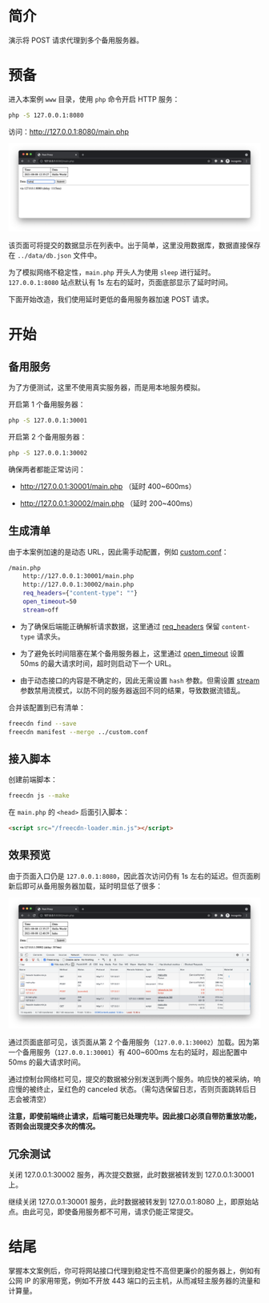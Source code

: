 # 简介

演示将 POST 请求代理到多个备用服务器。


# 预备

进入本案例 `www` 目录，使用 `php` 命令开启 HTTP 服务：

```bash
php -S 127.0.0.1:8080
```

访问：http://127.0.0.1:8080/main.php

![](1.png)

该页面可将提交的数据显示在列表中。出于简单，这里没用数据库，数据直接保存在 `../data/db.json` 文件中。

为了模拟网络不稳定性，`main.php` 开头人为使用 `sleep` 进行延时。`127.0.0.1:8080` 站点默认有 1s 左右的延时，页面底部显示了延时时间。

下面开始改造，我们使用延时更低的备用服务器加速 POST 请求。


# 开始

## 备用服务

为了方便测试，这里不使用真实服务器，而是用本地服务模拟。

开启第 1 个备用服务器：

```bash
php -S 127.0.0.1:30001
```

开启第 2 个备用服务器：

```bash
php -S 127.0.0.1:30002
```

确保两者都能正常访问：

* http://127.0.0.1:30001/main.php （延时 400~600ms）

* http://127.0.0.1:30002/main.php （延时 200~400ms）

## 生成清单

由于本案例加速的是动态 URL，因此需手动配置，例如 [custom.conf](custom.conf)：

```bash
/main.php
	http://127.0.0.1:30001/main.php
	http://127.0.0.1:30002/main.php
	req_headers={"content-type": ""}
	open_timeout=50
	stream=off
```

* 为了确保后端能正确解析请求数据，这里通过 [req_headers](../../docs/manifest/params.md#req_headers) 保留 `content-type` 请求头。

* 为了避免长时间阻塞在某个备用服务器上，这里通过 [open_timeout](../../docs/manifest/params.md#open_timeout) 设置 50ms 的最大请求时间，超时则启动下一个 URL。

* 由于动态接口的内容是不确定的，因此无需设置 `hash` 参数。但需设置 [stream](../../docs/manifest/params.md#stream) 参数禁用流模式，以防不同的服务器返回不同的结果，导致数据流错乱。


合并该配置到已有清单：

```bash
freecdn find --save
freecdn manifest --merge ../custom.conf
```

## 接入脚本

创建前端脚本：

```bash
freecdn js --make
```

在 `main.php` 的 `<head>` 后面引入脚本：

```html
<script src="/freecdn-loader.min.js"></script>
```

## 效果预览

由于页面入口仍是 `127.0.0.1:8080`，因此首次访问仍有 1s 左右的延迟。但页面刷新后即可从备用服务器加载，延时明显低了很多：

![](2.png)

通过页面底部可见，该页面从第 2 个备用服务（`127.0.0.1:30002`）加载。因为第一个备用服务（`127.0.0.1:30001`）有 400~600ms 左右的延时，超出配置中 50ms 的最大请求时间。

通过控制台网络栏可见，提交的数据被分别发送到两个服务。响应快的被采纳，响应慢的被终止，呈红色的 canceled 状态。（需勾选保留日志，否则页面跳转后日志会被清空）

**注意，即使前端终止请求，后端可能已处理完毕。因此接口必须自带防重放功能，否则会出现提交多次的情况。**

## 冗余测试

关闭 127.0.0.1:30002 服务，再次提交数据，此时数据被转发到 127.0.0.1:30001 上。

继续关闭 127.0.0.1:30001 服务，此时数据被转发到 127.0.0.1:8080 上，即原始站点。由此可见，即使备用服务都不可用，请求仍能正常提交。


# 结尾

掌握本文案例后，你可将网站接口代理到稳定性不高但更廉价的服务器上，例如有公网 IP 的家用带宽，例如不开放 443 端口的云主机，从而减轻主服务器的流量和计算量。
